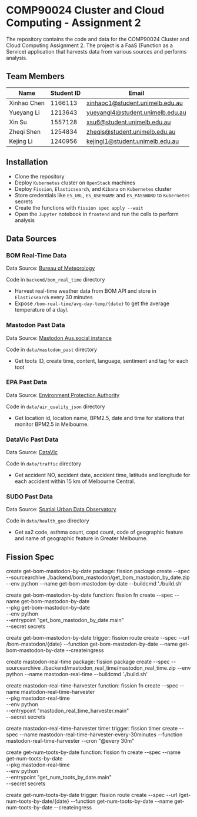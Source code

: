 # COMP90024 Cluster and Cloud Computing - Assignment 2

The repository contains the code and data for the COMP90024 Cluster and Cloud Computing Assignment 2. The project is a FaaS (Function as a Service) application that harvests data from various sources and performs analysis.

## Team Members

| Name        | Student ID | Email                           |
| ----------- | ---------- | ------------------------------- |
| Xinhao Chen | 1166113    | xinhaoc1@student.unimelb.edu.au |
| Yueyang Li  | 1213643    | yueyangl4@student.unimelb.edu.au|
| Xin Su      | 1557128    | xsu6@student.unimelb.edu.au     |
| Zheqi Shen  | 1254834    | zheqis@student.unimelb.edu.au   |
| Kejing Li   | 1240956    | kejingl1@student.unimelb.edu.au

## Installation

- Clone the repository
- Deploy `Kubernetes` cluster on `OpenStack` machines
- Deploy `Fission`, `Elasticsearch`, and `Kibana` on `Kubernetes` cluster
- Store credentials like `ES_URL`, `ES_USERNAME` and `ES_PASSWORD` to `Kubernetes` secrets
- Create the functions with `fission spec apply --wait`
- Open the `Jupyter` notebook in `frontend` and run the cells to perform analysis

## Data Sources

### BOM Real-Time Data

Data Source: [Bureau of Meteorology](https://reg.bom.gov.au/)

Code in `backend/bom_real_time` directory

- Harvest real-time weather data from BOM API and store in `Elasticsearch` every 30 minutes
- Expose `/bom-real-time/avg-day-temp/{date}` to get the average temperature of a day\

### Mastodon Past Data

Data Source: [Mastodon Aus.social instance](https://aus.social)

Code in `data/mastodon_past` directory

- Get toots ID, create time, content, language, sentiment and tag for each toot

### EPA Past Data

Data Source: [Environment Protection Authority](https://www.epa.vic.gov.au/)

Code in `data/air_quality_json` directory

- Get location id, location name, BPM2.5, date and time for stations that monitor BPM2.5 in Melbourne. 

### DataVic Past Data

Data Source: [DataVic](https://www.data.vic.gov.au/)

Code in `data/traffic` directory

- Get accident NO, accident date, accident time, latitude and longitude for each accident within 15 km of Melbourne Central.

### SUDO Past Data

Data Source: [Spatial Urban Data Observatory](https://sudo.eresearch.unimelb.edu.au)

Code in `data/health_geo` directory

- Get sa2 code, asthma count, copd count, code of geographic feature and name of geographic feature in Greater Melbourne.

## Fission Spec

create get-bom-mastodon-by-date package:
fission package create --spec --sourcearchive ./backend/bom_mastodon/get_bom_mastodon_by_date.zip  --env python  --name get-bom-mastodon-by-date  --buildcmd './build.sh'

create get-bom-mastodon-by-date function:
fission fn create --spec --name get-bom-mastodon-by-date\
  --pkg get-bom-mastodon-by-date\
  --env python\
  --entrypoint "get_bom_mastodon_by_date.main"\
  --secret secrets
  
create get-bom-mastodon-by-date trigger:
fission route create --spec --url /bom-mastodon/{date} --function get-bom-mastodon-by-date --name get-bom-mastodon-by-date --createingress

create mastodon-real-time package:
fission package create --spec --sourcearchive ./backend/mastodon_real_time/mastodon_real_time.zip  --env python  --name mastodon-real-time  --buildcmd './build.sh'

create mastodon-real-time-harvester function:
fission fn create --spec --name mastodon-real-time-harvester\
  --pkg mastodon-real-time\
  --env python\
  --entrypoint "mastodon_real_time_harvester.main"\
  --secret secrets
  
create mastodon-real-time-harvester timer trigger:
fission timer create --spec --name mastodon-real-time-harvester-every-30minutes --function mastodon-real-time-harvester --cron "@every 30m"

create get-num-toots-by-date function:
fission fn create --spec --name get-num-toots-by-date\
  --pkg mastodon-real-time\
  --env python\
  --entrypoint "get_num_toots_by_date.main"\
  --secret secrets
  
create get-num-toots-by-date trigger:
fission route create --spec --url /get-num-toots-by-date/{date} --function get-num-toots-by-date --name get-num-toots-by-date --createingress

